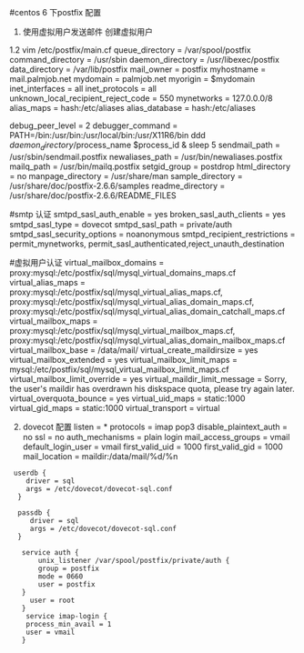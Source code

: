 #centos 6 下postfix 配置
1. 使用虚拟用户发送邮件
   创建虚拟用户  
    

  1.2 vim /etc/postfix/main.cf
   queue_directory = /var/spool/postfix
   command_directory = /usr/sbin
   daemon_directory = /usr/libexec/postfix
   data_directory = /var/lib/postfix
   mail_owner = postfix
   myhostname = mail.palmjob.net
   mydomain = palmjob.net
   myorigin = $mydomain
   inet_interfaces = all
   inet_protocols = all
   unknown_local_recipient_reject_code = 550
   mynetworks = 127.0.0.0/8
   alias_maps = hash:/etc/aliases
   alias_database = hash:/etc/aliases
 
  
   debug_peer_level = 2
   debugger_command =
	 PATH=/bin:/usr/bin:/usr/local/bin:/usr/X11R6/bin
	 ddd $daemon_directory/$process_name $process_id & sleep 5
   sendmail_path = /usr/sbin/sendmail.postfix
   newaliases_path = /usr/bin/newaliases.postfix
   mailq_path = /usr/bin/mailq.postfix
   setgid_group = postdrop
   html_directory = no
   manpage_directory = /usr/share/man
   sample_directory = /usr/share/doc/postfix-2.6.6/samples
   readme_directory = /usr/share/doc/postfix-2.6.6/README_FILES
   
   #smtp 认证
   smtpd_sasl_auth_enable = yes
   broken_sasl_auth_clients = yes
   smtpd_sasl_type = dovecot
   smtpd_sasl_path = private/auth
   smtpd_sasl_security_options = noanonymous
   smtpd_recipient_restrictions = permit_mynetworks, permit_sasl_authenticated,reject_unauth_destination
   
   #虚拟用户认证
   virtual_mailbox_domains = proxy:mysql:/etc/postfix/sql/mysql_virtual_domains_maps.cf
   virtual_alias_maps =
     proxy:mysql:/etc/postfix/sql/mysql_virtual_alias_maps.cf,
     proxy:mysql:/etc/postfix/sql/mysql_virtual_alias_domain_maps.cf,
     proxy:mysql:/etc/postfix/sql/mysql_virtual_alias_domain_catchall_maps.cf
   virtual_mailbox_maps =
     proxy:mysql:/etc/postfix/sql/mysql_virtual_mailbox_maps.cf,
     proxy:mysql:/etc/postfix/sql/mysql_virtual_alias_domain_mailbox_maps.cf
   virtual_mailbox_base = /data/mail/
   virtual_create_maildirsize = yes
   virtual_mailbox_extended = yes
   virtual_mailbox_limit_maps = mysql:/etc/postfix/sql/mysql_virtual_mailbox_limit_maps.cf
   virtual_mailbox_limit_override = yes
   virtual_maildir_limit_message = Sorry, the user's maildir has overdrawn his diskspace quota, please try again later.
   virtual_overquota_bounce = yes
   virtual_uid_maps = static:1000
   virtual_gid_maps = static:1000
   virtual_transport = virtual
  
   
   2. dovecot 配置
     listen = *
     protocols = imap pop3
     disable_plaintext_auth = no
     ssl = no
     auth_mechanisms = plain login
     mail_access_groups = vmail
     default_login_user = vmail
     first_valid_uid = 1000
     first_valid_gid = 1000
     mail_location = maildir:/data/mail/%d/%n

     userdb {
        driver = sql
        args = /etc/dovecot/dovecot-sql.conf
      }

      passdb {
         driver = sql
         args = /etc/dovecot/dovecot-sql.conf
      }

       service auth {
           unix_listener /var/spool/postfix/private/auth {
           group = postfix
           mode = 0660
           user = postfix
       }
         user = root
       }
        service imap-login {
        process_min_avail = 1
        user = vmail
       }   

